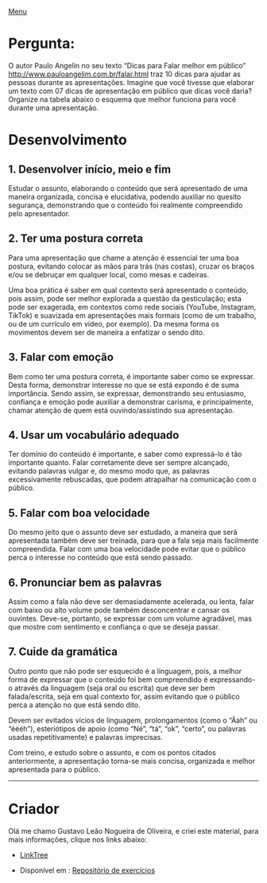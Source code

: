 [Menu](../../README.md)

# Pergunta:

O autor Paulo Angelin no seu texto “Dicas para Falar melhor em público” http://www.pauloangelim.com.br/falar.html traz 10 dicas para ajudar as pessoas durante as apresentações. Imagine que você tivesse que elaborar um texto com 07 dicas de apresentação em público que dicas você daria? Organize na tabela abaixo o esquema que melhor funciona para você durante uma apresentação.

# Desenvolvimento

## 1. Desenvolver início, meio e fim

Estudar o assunto, elaborando o conteúdo que será apresentado de uma maneira organizada, concisa e elucidativa, podendo auxiliar no quesito segurança, demonstrando que o conteúdo foi realmente compreendido pelo apresentador.

## 2. Ter uma postura correta

Para uma apresentação que chame a atenção é essencial ter uma boa postura, evitando colocar as mãos para trás (nas costas), cruzar os braços e/ou se debruçar em qualquer local, como mesas e cadeiras.

Uma boa prática é saber em qual contexto será apresentado o conteúdo, pois assim, pode ser melhor explorada a questão da gesticulação; esta pode ser exagerada, em contextos como rede sociais (YouTube, Instagram, TikTok) e suavizada em apresentações mais formais (como de um trabalho, ou de um currículo em vídeo, por exemplo). Da mesma forma os movimentos devem ser de maneira a enfatizar o sendo dito.

## 3. Falar com emoção

Bem como ter uma postura correta, é importante saber como se expressar. Desta forma, demonstrar interesse no que se está expondo é de suma importância. Sendo assim, se expressar, demonstrando seu entusiasmo, confiança e emoção pode auxiliar a demonstrar carisma, e principalmente, chamar atenção de quem está ouvindo/assistindo sua apresentação.

## 4. Usar um vocabulário adequado

Ter domínio do conteúdo é importante, e saber como expressá-lo é tão importante quanto. Falar corretamente deve ser sempre alcançado, evitando palavras vulgar e, do mesmo modo que, as palavras excessivamente rebuscadas, que podem atrapalhar na comunicação com o público.

## 5. Falar com boa velocidade

Do mesmo jeito que o assunto deve ser estudado, a maneira que será apresentada também deve ser treinada, para que a fala seja mais facilmente compreendida. Falar com uma boa velocidade pode evitar que o público perca o interesse no conteúdo que está sendo passado. 

## 6. Pronunciar bem as palavras

Assim como a fala não deve ser demasiadamente acelerada, ou lenta, falar com baixo ou alto volume pode também desconcentrar e cansar os ouvintes. Deve-se, portanto, se expressar com um volume agradável, mas que mostre com sentimento e confiança o que se deseja passar. 

## 7. Cuide da gramática

Outro ponto que não pode ser esquecido é a linguagem, pois, a melhor forma de expressar que o conteúdo foi bem compreendido é expressando-o através da linguagem (seja oral ou escrita) que deve ser bem falada/escrita, seja em qual contexto for, assim evitando que o público perca a atenção no que está sendo dito.

Devem ser evitados vícios de linguagem, prolongamentos (como o “Ãah” ou “éééh”), esteriótipos de apoio (como “Né”, “tá”, “ok”, “certo”, ou palavras usadas repetitivamente) e palavras imprecisas.

Com treino, e estudo sobre o assunto, e com os pontos citados anteriormente, a apresentação torna-se mais concisa, organizada e melhor apresentada para o público. 

---

# Criador

Olá me chamo Gustavo Leão Nogueira de Oliveira, e criei este material, para mais informações, clique nos links abaixo:

* [LinkTree](https://www.linktree.com.br/gusleaooliveira)


* Disponível em : [Repositório de exercícios](https://gusleaooliveira.github.io/posts/)

